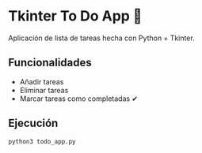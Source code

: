 # Tkinter To Do App 📝  
Aplicación de lista de tareas hecha con Python + Tkinter.  

## Funcionalidades
- Añadir tareas
- Eliminar tareas
- Marcar tareas como completadas ✔  

## Ejecución
```bash
python3 todo_app.py
```

